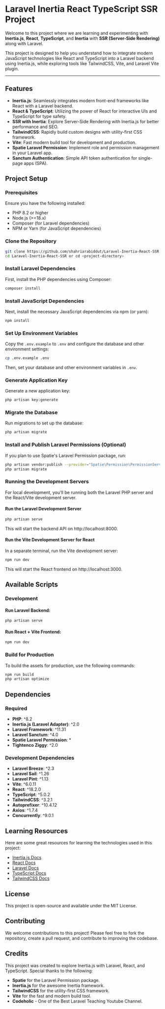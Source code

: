 # Laravel Inertia React TypeScript SSR Project

Welcome to this project where we are learning and experimenting with **Inertia.js**, **React**, **TypeScript**, and **Inertia** with **SSR (Server-Side Rendering)** along with Laravel.

This project is designed to help you understand how to integrate modern JavaScript technologies like React and TypeScript into a Laravel backend using Inertia.js, while exploring tools like TailwindCSS, Vite, and Laravel Vite plugin.

---

## Features

-   **Inertia.js**: Seamlessly integrates modern front-end frameworks like React with a Laravel backend.
-   **React & TypeScript**: Utilizing the power of React for interactive UIs and TypeScript for type safety.
-   **SSR with Inertia**: Explore Server-Side Rendering with Inertia.js for better performance and SEO.
-   **TailwindCSS**: Rapidly build custom designs with utility-first CSS framework.
-   **Vite**: Fast modern build tool for development and production.
-   **Spatie Laravel Permission**: Implement role and permission management in your Laravel app.
-   **Sanctum Authentication**: Simple API token authentication for single-page apps (SPA).

## Project Setup

### Prerequisites

Ensure you have the following installed:

-   PHP 8.2 or higher
-   Node.js (>=18.x)
-   Composer (for Laravel dependencies)
-   NPM or Yarn (for JavaScript dependencies)

### Clone the Repository

```sh
git clone https://github.com/shahriarabiddut/Laravel-Inertia-React-SSR
cd Laravel-Inertia-React-SSR or cd <project-directory>
```

### Install Laravel Dependencies

First, install the PHP dependencies using Composer:

```sh
composer install
```

### Install JavaScript Dependencies

Next, install the necessary JavaScript dependencies via npm (or yarn):

```sh
npm install
```

### Set Up Environment Variables

Copy the `.env.example` to `.env` and configure the database and other environment settings:

```sh
cp .env.example .env
```

Then, set your database and other environment variables in `.env`.

### Generate Application Key

Generate a new application key:

```sh
php artisan key:generate
```

### Migrate the Database

Run migrations to set up the database:

```sh
php artisan migrate
```

### Install and Publish Laravel Permissions (Optional)

If you plan to use Spatie's Laravel Permission package, run:

```sh
php artisan vendor:publish --provider="Spatie\Permission\PermissionServiceProvider"
php artisan migrate
```

### Running the Development Servers

For local development, you'll be running both the Laravel PHP server and the React/Vite development server.

#### Run the Laravel Development Server

```sh
php artisan serve
```

This will start the backend API on http://localhost:8000.

#### Run the Vite Development Server for React

In a separate terminal, run the Vite development server:

```sh
npm run dev
```

This will start the React frontend on http://localhost:3000.

## Available Scripts

### Development

#### Run Laravel Backend:

```sh
php artisan serve
```

#### Run React + Vite Frontend:

```sh
npm run dev
```

### Build for Production

To build the assets for production, use the following commands:

```sh
npm run build
php artisan optimize
```

## Dependencies

### Required

-   **PHP**: ^8.2
-   **Inertia.js (Laravel Adapter)**: ^2.0
-   **Laravel Framework**: ^11.31
-   **Laravel Sanctum**: ^4.0
-   **Spatie Laravel Permission**: \*
-   **Tightenco Ziggy**: ^2.0

### Development Dependencies

-   **Laravel Breeze**: ^2.3
-   **Laravel Sail**: ^1.26
-   **Laravel Pint**: ^1.13
-   **Vite**: ^6.0.11
-   **React**: ^18.2.0
-   **TypeScript**: ^5.0.2
-   **TailwindCSS**: ^3.2.1
-   **Autoprefixer**: ^10.4.12
-   **Axios**: ^1.7.4
-   **Concurrently**: ^9.0.1

## Learning Resources

Here are some great resources for learning the technologies used in this project:

-   [Inertia.js Docs](https://inertiajs.com/)
-   [React Docs](https://react.dev/)
-   [Laravel Docs](https://laravel.com/docs/)
-   [TypeScript Docs](https://www.typescriptlang.org/docs/)
-   [TailwindCSS Docs](https://tailwindcss.com/docs/)

## License

This project is open-source and available under the MIT License.

## Contributing

We welcome contributions to this project! Please feel free to fork the repository, create a pull request, and contribute to improving the codebase.

## Credits

This project was created to explore Inertia.js with Laravel, React, and TypeScript. Special thanks to the following:

-   **Spatie** for the Laravel Permission package.
-   **Inertia.js** for the awesome Inertia framework.
-   **TailwindCSS** for the utility-first CSS framework.
-   **Vite** for the fast and modern build tool.
-   **Codeholic** - One of the Best Laravel Teaching Youtube Channel.
